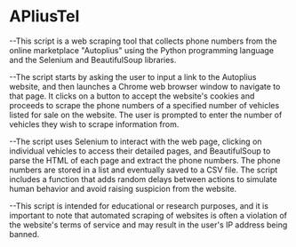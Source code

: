 # APliusTel

--This script is a web scraping tool that collects phone numbers from the online marketplace "Autoplius" using the Python programming language and the Selenium and BeautifulSoup libraries.

--The script starts by asking the user to input a link to the Autoplius website, and then launches a Chrome web browser window to navigate to that page. It clicks on a button to accept the website's cookies and proceeds to scrape the phone numbers of a specified number of vehicles listed for sale on the website. The user is prompted to enter the number of vehicles they wish to scrape information from.

--The script uses Selenium to interact with the web page, clicking on individual vehicles to access their detailed pages, and BeautifulSoup to parse the HTML of each page and extract the phone numbers. The phone numbers are stored in a list and eventually saved to a CSV file. The script includes a function that adds random delays between actions to simulate human behavior and avoid raising suspicion from the website.

--This script is intended for educational or research purposes, and it is important to note that automated scraping of websites is often a violation of the website's terms of service and may result in the user's IP address being banned.
